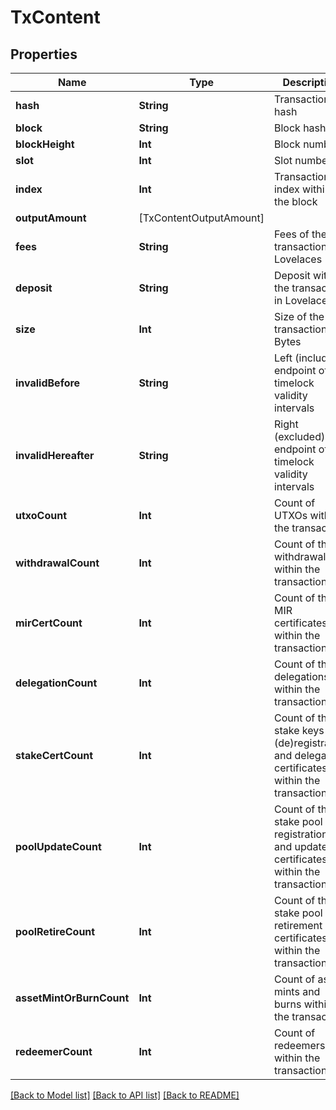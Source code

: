 # TxContent

## Properties
Name | Type | Description | Notes
------------ | ------------- | ------------- | -------------
**hash** | **String** | Transaction hash | 
**block** | **String** | Block hash | 
**blockHeight** | **Int** | Block number | 
**slot** | **Int** | Slot number | 
**index** | **Int** | Transaction index within the block | 
**outputAmount** | [TxContentOutputAmount] |  | 
**fees** | **String** | Fees of the transaction in Lovelaces | 
**deposit** | **String** | Deposit within the transaction in Lovelaces | 
**size** | **Int** | Size of the transaction in Bytes | 
**invalidBefore** | **String** | Left (included) endpoint of the timelock validity intervals | 
**invalidHereafter** | **String** | Right (excluded) endpoint of the timelock validity intervals | 
**utxoCount** | **Int** | Count of UTXOs within the transaction | 
**withdrawalCount** | **Int** | Count of the withdrawals within the transaction | 
**mirCertCount** | **Int** | Count of the MIR certificates within the transaction | 
**delegationCount** | **Int** | Count of the delegations within the transaction | 
**stakeCertCount** | **Int** | Count of the stake keys (de)registration and delegation certificates within the transaction | 
**poolUpdateCount** | **Int** | Count of the stake pool registration and update certificates within the transaction | 
**poolRetireCount** | **Int** | Count of the stake pool retirement certificates within the transaction | 
**assetMintOrBurnCount** | **Int** | Count of asset mints and burns within the transaction | 
**redeemerCount** | **Int** | Count of redeemers within the transaction | 

[[Back to Model list]](../README.md#documentation-for-models) [[Back to API list]](../README.md#documentation-for-api-endpoints) [[Back to README]](../README.md)


